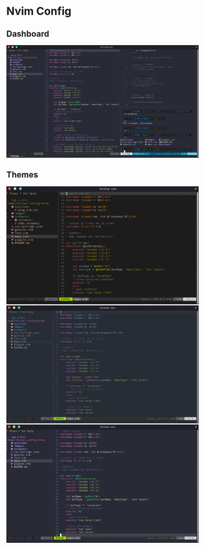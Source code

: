# Nvim Config

## Dashboard
![Dashboard Screenshot](./images/dashboard.png)

## Themes
![Dashboard Screenshot](./images/dashboard1.png)
![Dashboard Screenshot](./images/dashboard2.png)
![Dashboard Screenshot](./images/dashboard3.png)
